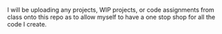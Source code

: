 I will be uploading any projects, WIP projects, or code assignments from class onto this repo as to allow myself to have a one stop shop for all the code I create.
